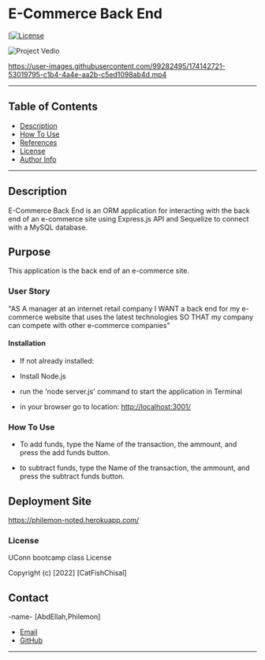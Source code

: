 # E-Commerce Back End

[[![License](https://img.shields.io/badge/License-Apache_2.0-blue.svg)](https://opensource.org/licenses/Apache-2.0)

![Project Vedio](./public/assets/media/<...>)

<https://user-images.githubusercontent.com/99282495/174142721-53019795-c1b4-4a4e-aa2b-c5ed1098ab4d.mp4>

---

## Table of Contents

- [Description](#description)
- [How To Use](#how-to-use)
- [References](#references)
- [License](#license)
- [Author Info](#author-info)

---

## Description

E-Commerce Back End is an ORM application for interacting with the back end of an e-commerce site using Express.js API and Sequelize to connect with a MySQL database. 

## Purpose

This application is the back end of an e-commerce site.

### User Story

"AS A manager at an internet retail company
I WANT a back end for my e-commerce website that uses the latest technologies
SO THAT my company can compete with other e-commerce companies"

#### Installation

- If not already installed:

- Install Node.js

- run the 'node server.js' command to start the application in Terminal

- in your browser go to location: <http://localhost:3001/>

### How To Use

- To add funds, type the Name of the transaction, the ammount, and press the add funds button.

- to subtract funds, type the Name of the transaction, the ammount, and press the subtract funds button.

## Deployment Site

[https://philemon-noted.herokuapp.com/
](https://philemon-noted.herokuapp.com/)

### License

UConn bootcamp class License

Copyright (c) [2022] [CatFishChisal]

## Contact

-name- [AbdEllah,Philemon]

- [Email](:philemon.kirlles@gmail.com 'Email')
- [GitHub](https://github.com/PhilemonKirlles 'GitHub')

---
